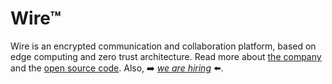 # Wire™

Wire is an encrypted communication and collaboration platform, based on edge computing and zero trust architecture. Read more about [the company](https://wire.com) and the [open source code](https://github.com/wireapp/wire). Also, ➡️ *[we are hiring](https://wire.softgarden.io/en/vacancies)* ⬅️.
